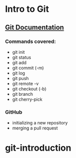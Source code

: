 # Intro to Git

## [Git Documentation](https://git-scm.com/doc)

### Commands covered: 

* git init
* git status
* git add
* git commit (-m)
* git log
* git push
* git remote -v
* git checkout (-b)
* git branch
* git cherry-pick

### GitHub 

* initializing a new repository
* merging a pull request
# git-introduction

